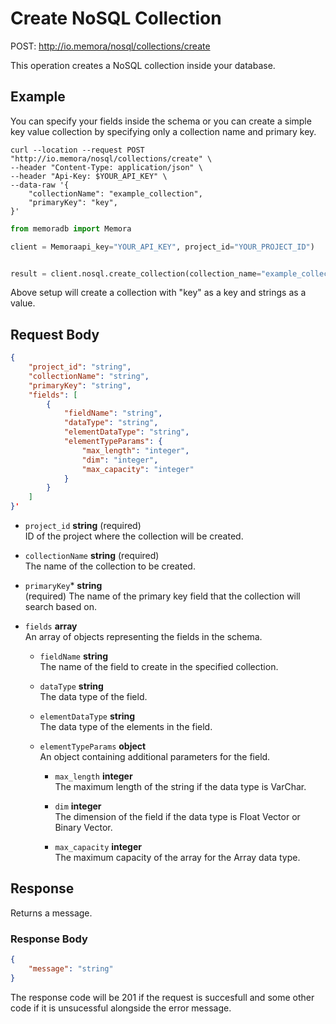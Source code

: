# Create NoSQL Collection

POST: http://io.memora/nosql/collections/create

This operation creates a NoSQL collection inside your database.

## Example

You can specify your fields inside the schema or you can create a simple key value collection by specifying only a collection name and primary key.

```shell
curl --location --request POST "http://io.memora/nosql/collections/create" \
--header "Content-Type: application/json" \
--header "Api-Key: $YOUR_API_KEY" \
--data-raw '{
    "collectionName": "example_collection",
    "primaryKey": "key",
}'
```
```python
from memoradb import Memora

client = Memoraapi_key="YOUR_API_KEY", project_id="YOUR_PROJECT_ID")


result = client.nosql.create_collection(collection_name="example_collection", primary_key="key")
```

Above setup will create a collection with "key" as a key and strings as a value.

## Request Body

```json
{
    "project_id": "string",
    "collectionName": "string",
    "primaryKey": "string",
    "fields": [
        {
            "fieldName": "string",
            "dataType": "string",
            "elementDataType": "string",
            "elementTypeParams": {
                "max_length": "integer",
                "dim": "integer",
                "max_capacity": "integer"
            }
        }
    ]
}'
```

- `project_id` __string__ (required)</br> ID of the project where the collection will be created.

- `collectionName` __string__ (required)</br>The name of the collection to be created.

- `primaryKey`* __string__ </br> (required) The name of the primary key field that the collection will search based on.

- `fields` __array__ </br>An array of objects representing the fields in the schema.

    - `fieldName` __string__ </br>The name of the field to create in the specified collection.

    - `dataType` __string__ </br>The data type of the field.

    - `elementDataType` __string__ </br>The data type of the elements in the field.

    - `elementTypeParams` __object__ </br>An object containing additional parameters for the field.

        - `max_length` __integer__ </br>The maximum length of the string if the data type is VarChar.

        - `dim` __integer__ </br>The dimension of the field if the data type is Float Vector or Binary Vector.

        - `max_capacity` __integer__ </br>The maximum capacity of the array for the Array data type.



## Response

Returns a message.

### Response Body

```json
{
    "message": "string"
}
```

The response code will be 201 if the request is succesfull and some other code if it is unsucessful alongside the error message.